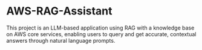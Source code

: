 # AWS-RAG-Assistant
This project is an LLM-based application using RAG with a knowledge base on AWS core services, enabling users to query and get accurate, contextual answers through natural language prompts.
